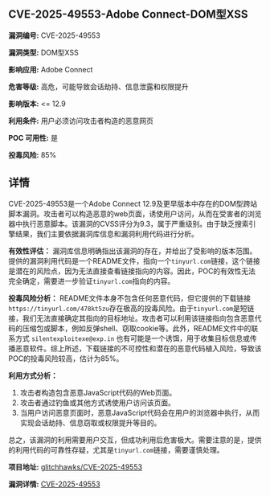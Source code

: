 ## CVE-2025-49553-Adobe Connect-DOM型XSS

**漏洞编号:** CVE-2025-49553

**漏洞类型:** DOM型XSS

**影响应用:** Adobe Connect

**危害等级:** 高危，可能导致会话劫持、信息泄露和权限提升

**影响版本:** <= 12.9

**利用条件:** 用户必须访问攻击者构造的恶意网页

**POC 可用性:** 是

**投毒风险:** 85%

## 详情

CVE-2025-49553是一个Adobe Connect 12.9及更早版本中存在的DOM型跨站脚本漏洞。攻击者可以构造恶意的web页面，诱使用户访问，从而在受害者的浏览器中执行恶意脚本。该漏洞的CVSS评分为9.3，属于严重级别。由于缺乏搜索引擎结果，我们主要依据漏洞库信息和漏洞利用代码进行分析。

**有效性评估：**
漏洞库信息明确指出该漏洞的存在，并给出了受影响的版本范围。提供的漏洞利用代码是一个README文件，指向一个`tinyurl.com`链接，这个链接是潜在的风险点，因为无法直接查看链接指向的内容。因此，POC的有效性无法完全确定，需要进一步验证`tinyurl.com`指向的内容。

**投毒风险分析：**
README文件本身不包含任何恶意代码，但它提供的下载链接`https://tinyurl.com/478kt5zu`存在极高的投毒风险。由于`tinyurl.com`是短链接，我们无法直接确定其指向的目标地址。攻击者可以利用该链接指向包含恶意代码的压缩包或脚本，例如反弹shell、窃取cookie等。此外，README文件中的联系方式 `silentexploitexe@exp.in` 也有可能是一个诱饵，用于收集目标信息或传播恶意软件。综上所述，下载链接的不可控性和潜在的恶意代码植入风险，导致该POC的投毒风险较高，估计为85%。

**利用方式分析：**
1.  攻击者构造包含恶意JavaScript代码的Web页面。
2.  攻击者通过钓鱼或其他方式诱使用户访问该页面。
3.  当用户访问恶意页面时，恶意JavaScript代码会在用户的浏览器中执行，从而实现会话劫持、信息窃取或权限提升等目的。

总之，该漏洞的利用需要用户交互，但成功利用后危害极大。需要注意的是，提供的利用代码的可靠性存疑，尤其是`tinyurl.com`链接，需要谨慎处理。

**项目地址:** [glitchhawks/CVE-2025-49553](https://github.com/glitchhawks/CVE-2025-49553)

**漏洞详情:** [CVE-2025-49553](https://nvd.nist.gov/vuln/detail/CVE-2025-49553)